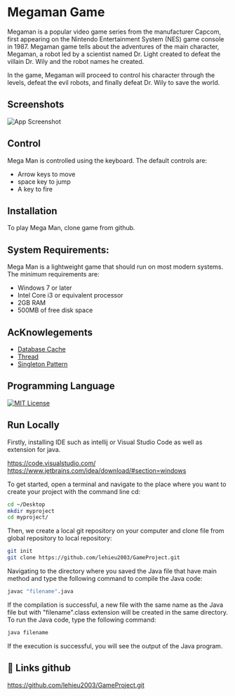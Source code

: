 
# Megaman Game
Megaman is a popular video game series from the manufacturer Capcom, first appearing on the Nintendo Entertainment System (NES) game console in 1987. Megaman game tells about the adventures of the main character, Megaman, a robot led by a scientist named Dr. Light created to defeat the villain Dr. Wily and the robot names he created.

In the game, Megaman will proceed to control his character through the levels, defeat the evil robots, and finally defeat Dr. Wily to save the world.

## Screenshots

![App Screenshot](https://cdn.discordapp.com/attachments/745580405088059442/1107705732389933146/Screenshot_2023-05-15_230713.png)


## Control

Mega Man is controlled using the keyboard. The default controls are:

- Arrow keys to move
- space key to jump
- A key to fire

## Installation

To play Mega Man, clone game from github.


## System Requirements:
Mega Man is a lightweight game that should run on most modern systems. The minimum requirements are:

- Windows 7 or later
- Intel Core i3 or equivalent processor
- 2GB RAM
- 500MB of free disk space
## AcKnowlegements

 - [Database Cache](https://viblo.asia/p/in-memory-cache-la-gi-LzD5dLro5jY)
 - [Thread](https://docs.oracle.com/javase/8/docs/api/java/lang/Thread.html)
 - [Singleton Pattern](https://www.oracle.com/technical-resources/articles/java/singleton.html)




## Programming Language

[![MIT License](https://banner2.cleanpng.com/20180805/iot/kisspng-logo-java-runtime-environment-programming-language-java-util-concurrentmodificationexception-%C3%96mer-5b6766ab2d98b8.1809687115335031471868.jpg)](https://choosealicense.com/licenses/mit/)

## Run Locally
Firstly, installing IDE such as intellij or Visual Studio Code as well as extension for java.

https://code.visualstudio.com/
https://www.jetbrains.com/idea/download/#section=windows

To get started, open a terminal and navigate to the place where you want to create your project with the command line cd:
```bash
cd ~/Desktop
mkdir myproject
cd myproject/
```
Then, we create a local git repository on your computer and clone file from global repository to local repository:
```bash
git init
git clone https://github.com/lehieu2003/GameProject.git
```
Navigating to the directory where you saved the Java file that have main method and type the following command to compile the Java code:
```bash
javac "filename".java
```
If the compilation is successful, a new file with the same name as the Java file but with "filename".class extension will be created in the same directory.
To run the Java code, type the following command:
```bash
java filename
```
If the execution is successful, you will see the output of the Java program.


## 🔗 Links github
https://github.com/lehieu2003/GameProject.git

